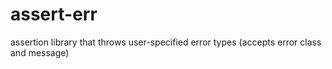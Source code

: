 # assert-err
assertion library that throws user-specified error types (accepts error class and message)
